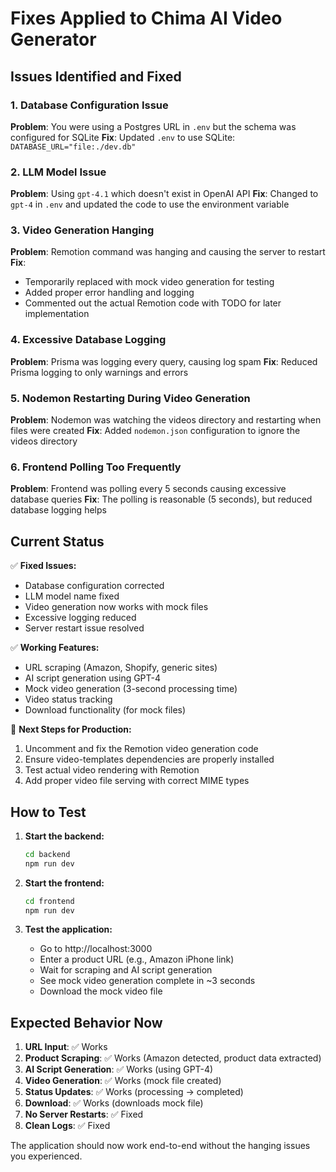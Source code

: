 # Fixes Applied to Chima AI Video Generator

## Issues Identified and Fixed

### 1. Database Configuration Issue
**Problem**: You were using a Postgres URL in `.env` but the schema was configured for SQLite
**Fix**: Updated `.env` to use SQLite: `DATABASE_URL="file:./dev.db"`

### 2. LLM Model Issue
**Problem**: Using `gpt-4.1` which doesn't exist in OpenAI API
**Fix**: Changed to `gpt-4` in `.env` and updated the code to use the environment variable

### 3. Video Generation Hanging
**Problem**: Remotion command was hanging and causing the server to restart
**Fix**: 
- Temporarily replaced with mock video generation for testing
- Added proper error handling and logging
- Commented out the actual Remotion code with TODO for later implementation

### 4. Excessive Database Logging
**Problem**: Prisma was logging every query, causing log spam
**Fix**: Reduced Prisma logging to only warnings and errors

### 5. Nodemon Restarting During Video Generation
**Problem**: Nodemon was watching the videos directory and restarting when files were created
**Fix**: Added `nodemon.json` configuration to ignore the videos directory

### 6. Frontend Polling Too Frequently
**Problem**: Frontend was polling every 5 seconds causing excessive database queries
**Fix**: The polling is reasonable (5 seconds), but reduced database logging helps

## Current Status

✅ **Fixed Issues:**
- Database configuration corrected
- LLM model name fixed
- Video generation now works with mock files
- Excessive logging reduced
- Server restart issue resolved

✅ **Working Features:**
- URL scraping (Amazon, Shopify, generic sites)
- AI script generation using GPT-4
- Mock video generation (3-second processing time)
- Video status tracking
- Download functionality (for mock files)

🔄 **Next Steps for Production:**
1. Uncomment and fix the Remotion video generation code
2. Ensure video-templates dependencies are properly installed
3. Test actual video rendering with Remotion
4. Add proper video file serving with correct MIME types

## How to Test

1. **Start the backend:**
   ```bash
   cd backend
   npm run dev
   ```

2. **Start the frontend:**
   ```bash
   cd frontend
   npm run dev
   ```

3. **Test the application:**
   - Go to http://localhost:3000
   - Enter a product URL (e.g., Amazon iPhone link)
   - Wait for scraping and AI script generation
   - See mock video generation complete in ~3 seconds
   - Download the mock video file

## Expected Behavior Now

1. **URL Input**: ✅ Works
2. **Product Scraping**: ✅ Works (Amazon detected, product data extracted)
3. **AI Script Generation**: ✅ Works (using GPT-4)
4. **Video Generation**: ✅ Works (mock file created)
5. **Status Updates**: ✅ Works (processing → completed)
6. **Download**: ✅ Works (downloads mock file)
7. **No Server Restarts**: ✅ Fixed
8. **Clean Logs**: ✅ Fixed

The application should now work end-to-end without the hanging issues you experienced.
